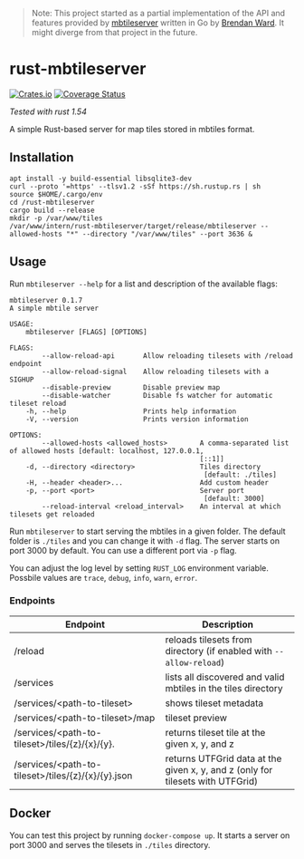 > Note: This project started as a partial implementation of the API and features provided by [mbtileserver](https://github.com/consbio/mbtileserver) written in Go by [Brendan Ward](https://github.com/brendan-ward). It might diverge from that project in the future.

# rust-mbtileserver

[![Crates.io](https://img.shields.io/crates/v/mbtileserver.svg)](https://crates.io/crates/mbtileserver)
[![Coverage Status](https://coveralls.io/repos/github/ka7eh/rust-mbtileserver/badge.svg?branch=develop)](https://coveralls.io/github/ka7eh/rust-mbtileserver?branch=develop)

_Tested with rust 1.54_

A simple Rust-based server for map tiles stored in mbtiles format.


## Installation
```
apt install -y build-essential libsqlite3-dev
curl --proto '=https' --tlsv1.2 -sSf https://sh.rustup.rs | sh
source $HOME/.cargo/env
cd /rust-mbtileserver
cargo build --release
mkdir -p /var/www/tiles
/var/www/intern/rust-mbtileserver/target/release/mbtileserver --allowed-hosts "*" --directory "/var/www/tiles" --port 3636 &
```

## Usage

Run `mbtileserver --help` for a list and description of the available flags:

```
mbtileserver 0.1.7
A simple mbtile server

USAGE:
    mbtileserver [FLAGS] [OPTIONS]

FLAGS:
        --allow-reload-api       Allow reloading tilesets with /reload endpoint
        --allow-reload-signal    Allow reloading tilesets with a SIGHUP
        --disable-preview        Disable preview map
        --disable-watcher        Disable fs watcher for automatic tileset reload
    -h, --help                   Prints help information
    -V, --version                Prints version information

OPTIONS:
        --allowed-hosts <allowed_hosts>        A comma-separated list of allowed hosts [default: localhost, 127.0.0.1,
                                               [::1]]
    -d, --directory <directory>                Tiles directory
                                                [default: ./tiles]
    -H, --header <header>...                   Add custom header
    -p, --port <port>                          Server port
                                                [default: 3000]
        --reload-interval <reload_interval>    An interval at which tilesets get reloaded
```

Run `mbtileserver` to start serving the mbtiles in a given folder. The default folder is `./tiles` and you can change it with `-d` flag.
The server starts on port 3000 by default. You can use a different port via `-p` flag.

You can adjust the log level by setting `RUST_LOG` environment variable. Possbile values are `trace`, `debug`, `info`, `warn`, `error`.

### Endpoints

| Endpoint                                                     | Description                                                                    |
|--------------------------------------------------------------|--------------------------------------------------------------------------------|
| /reload                                                      | reloads tilesets from directory (if enabled with `--allow-reload`)             |
| /services                                                    | lists all discovered and valid mbtiles in the tiles directory                  |
| /services/\<path-to-tileset>                                 | shows tileset metadata                                                         |
| /services/\<path-to-tileset>/map                             | tileset preview                                                                |
| /services/\<path-to-tileset>/tiles/{z}/{x}/{y}.<tile-format> | returns tileset tile at the given x, y, and z                                  |
| /services/\<path-to-tileset>/tiles/{z}/{x}/{y}.json          | returns UTFGrid data at the given x, y, and z (only for tilesets with UTFGrid) |

## Docker

You can test this project by running `docker-compose up`. It starts a server on port 3000 and serves the tilesets in `./tiles` directory.

